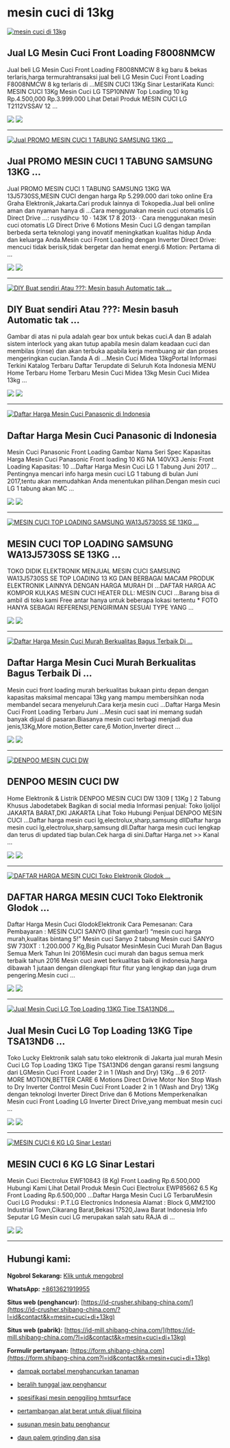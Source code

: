 # mesin cuci di 13kg

<a href="https://swt.shibang-china.com/?l=id&img&k=mesin+cuci+di+13kg" target="_blank">![mesin cuci di 13kg](http://static.shibang-china.com/all-800x300/207.jpg)</a>

## Jual LG Mesin Cuci Front Loading F8008NMCW
Jual beli LG Mesin Cuci Front Loading F8008NMCW 8 kg baru & bekas terlaris,harga termurahtransaksi jual beli LG Mesin Cuci Front Loading F8008NMCW 8 kg terlaris di …MESIN CUCI 13Kg Sinar LestariKata Kunci: MESIN CUCI 13Kg Mesin Cuci LG TSP10NNW Top Loading 10 kg Rp.4.500,000 Rp.3.999.000 Lihat Detail Produk MESIN CUCI LG T2112VSSAV 12 …


<a href="https://whatsapp.shibangsoft.com/WhatsApp.php" target="_blank" title="WhatsApp">![](http://static.shibang-china.com/icon/whatsapp.png)</a> <a href="https://swt.shibang-china.com/?l=id&icon&k=mesin+cuci+di+13kg" target="_blank">![](http://static.shibang-china.com/icon/chat-id.png)</a>

---

<a href="https://swt.shibang-china.com/?l=id&img&k=mesin+cuci+di+13kg" target="_blank">![Jual PROMO MESIN CUCI 1 TABUNG SAMSUNG 13KG …](http://static.shibang-china.com/all-800x300/1492.jpg)</a>

## Jual PROMO MESIN CUCI 1 TABUNG SAMSUNG 13KG …
Jual PROMO MESIN CUCI 1 TABUNG SAMSUNG 13KG WA 13J5730SS,MESIN CUCI dengan harga Rp 5.299.000 dari toko online Era Graha Elektronik,Jakarta.Cari produk lainnya di Tokopedia.Jual beli online aman dan nyaman hanya di …Cara menggunakan mesin cuci otomatis LG Direct Drive …: rusydihcu· 10 · 143K 17 8 2013· · Cara menggunakan mesin cuci otomatis LG Direct Drive 6 Motions Mesin Cuci LG dengan tampilan berbeda serta teknologi yang inovatif meningkatkan kualitas hidup Anda dan keluarga Anda.Mesin cuci Front Loading dengan Inverter Direct Drive: mencuci tidak berisik,tidak bergetar dan hemat energi.6 Motion: Pertama di …


<a href="https://whatsapp.shibangsoft.com/WhatsApp.php" target="_blank" title="WhatsApp">![](http://static.shibang-china.com/icon/whatsapp.png)</a> <a href="https://swt.shibang-china.com/?l=id&icon&k=mesin+cuci+di+13kg" target="_blank">![](http://static.shibang-china.com/icon/chat-id.png)</a>

---

<a href="https://swt.shibang-china.com/?l=id&img&k=mesin+cuci+di+13kg" target="_blank">![DIY Buat sendiri Atau ???: Mesin basuh Automatic tak …](http://static.shibang-china.com/all-800x300/1109.jpg)</a>

## DIY Buat sendiri Atau ???: Mesin basuh Automatic tak …
Gambar di atas ni pula adalah gear box untuk bekas cuci.A dan B adalah sistem interlock yang akan tutup apabila mesin dalam keadaan cuci dan membilas (rinse) dan akan terbuka apabila kerja membuang air dan proses mengeringkan cucian.Tanda A di …Mesin Cuci Midea 13kgPortal Informasi Terkini Katalog Terbaru Daftar Terupdate di Seluruh Kota Indonesia MENU Home Terbaru Home Terbaru Mesin Cuci Midea 13kg Mesin Cuci Midea 13kg …


<a href="https://whatsapp.shibangsoft.com/WhatsApp.php" target="_blank" title="WhatsApp">![](http://static.shibang-china.com/icon/whatsapp.png)</a> <a href="https://swt.shibang-china.com/?l=id&icon&k=mesin+cuci+di+13kg" target="_blank">![](http://static.shibang-china.com/icon/chat-id.png)</a>

---

<a href="https://swt.shibang-china.com/?l=id&img&k=mesin+cuci+di+13kg" target="_blank">![Daftar Harga Mesin Cuci Panasonic di Indonesia](http://static.shibang-china.com/all-800x300/928.jpg)</a>

## Daftar Harga Mesin Cuci Panasonic di Indonesia
Mesin Cuci Panasonic Front Loading Gambar Nama Seri Spec Kapasitas Harga Mesin Cuci Panasonic Front loading 10 KG NA 140VX3 Jenis: Front Loading Kapasitas: 10 …Daftar Harga Mesin Cuci LG 1 Tabung Juni 2017 …Pentingnya mencari info harga mesin cuci LG 1 tabung di bulan Juni 2017,tentu akan memudahkan Anda menentukan pilihan.Dengan mesin cuci LG 1 tabung akan MC …


<a href="https://whatsapp.shibangsoft.com/WhatsApp.php" target="_blank" title="WhatsApp">![](http://static.shibang-china.com/icon/whatsapp.png)</a> <a href="https://swt.shibang-china.com/?l=id&icon&k=mesin+cuci+di+13kg" target="_blank">![](http://static.shibang-china.com/icon/chat-id.png)</a>

---

<a href="https://swt.shibang-china.com/?l=id&img&k=mesin+cuci+di+13kg" target="_blank">![MESIN CUCI TOP LOADING SAMSUNG WA13J5730SS SE 13KG …](http://static.shibang-china.com/all-800x300/1263.jpg)</a>

## MESIN CUCI TOP LOADING SAMSUNG WA13J5730SS SE 13KG …
TOKO DIDIK ELEKTRONIK MENJUAL MESIN CUCI SAMSUNG WA13J5730SS SE TOP LOADING 13 KG DAN BERBAGAI MACAM PRODUK ELEKTRONIK LAINNYA DENGAN HARGA MURAH DI …DAFTAR HARGA AC KOMPOR KULKAS MESIN CUCI HEATER DLL: MESIN CUCI …Barang bisa di ambil di toko kami Free antar hanya untuk beberapa lokasi tertentu * FOTO HANYA SEBAGAI REFERENSI,PENGIRIMAN SESUAI TYPE YANG …


<a href="https://whatsapp.shibangsoft.com/WhatsApp.php" target="_blank" title="WhatsApp">![](http://static.shibang-china.com/icon/whatsapp.png)</a> <a href="https://swt.shibang-china.com/?l=id&icon&k=mesin+cuci+di+13kg" target="_blank">![](http://static.shibang-china.com/icon/chat-id.png)</a>

---

<a href="https://swt.shibang-china.com/?l=id&img&k=mesin+cuci+di+13kg" target="_blank">![Daftar Harga Mesin Cuci Murah Berkualitas Bagus Terbaik Di …](http://static.shibang-china.com/all-800x300/958.jpg)</a>

## Daftar Harga Mesin Cuci Murah Berkualitas Bagus Terbaik Di …
Mesin cuci front loading murah berkualitas bukaan pintu depan dengan kapasitas maksimal mencapai 13kg yang mampu membersihkan noda membandel secara menyeluruh.Cara kerja mesin cuci …Daftar Harga Mesin Cuci Front Loading Terbaru Juni …Mesin cuci saat ini memang sudah banyak dijual di pasaran.Biasanya mesin cuci terbagi menjadi dua jenis,13Kg,More motion,Better care,6 Motion,Inverter direct …


<a href="https://whatsapp.shibangsoft.com/WhatsApp.php" target="_blank" title="WhatsApp">![](http://static.shibang-china.com/icon/whatsapp.png)</a> <a href="https://swt.shibang-china.com/?l=id&icon&k=mesin+cuci+di+13kg" target="_blank">![](http://static.shibang-china.com/icon/chat-id.png)</a>

---

<a href="https://swt.shibang-china.com/?l=id&img&k=mesin+cuci+di+13kg" target="_blank">![DENPOO MESIN CUCI DW](http://static.shibang-china.com/all-800x300/1295.jpg)</a>

## DENPOO MESIN CUCI DW
Home Elektronik & Listrik DENPOO MESIN CUCI DW 1309 [ 13Kg ] 2 Tabung Khusus Jabodetabek Bagikan di social media Informasi penjual: Toko Ijolijol JAKARTA BARAT,DKI JAKARTA Lihat Toko Hubungi Penjual DENPOO MESIN CUCI …Daftar harga mesin cuci lg,electrolux,sharp,samsung dllDaftar harga mesin cuci lg,electrolux,sharp,samsung dll.Daftar harga mesin cuci lengkap dan terus di updated tiap bulan.Cek harga di sini.Daftar Harga.net >> Kanal …


<a href="https://whatsapp.shibangsoft.com/WhatsApp.php" target="_blank" title="WhatsApp">![](http://static.shibang-china.com/icon/whatsapp.png)</a> <a href="https://swt.shibang-china.com/?l=id&icon&k=mesin+cuci+di+13kg" target="_blank">![](http://static.shibang-china.com/icon/chat-id.png)</a>

---

<a href="https://swt.shibang-china.com/?l=id&img&k=mesin+cuci+di+13kg" target="_blank">![DAFTAR HARGA MESIN CUCI Toko Elektronik Glodok …](http://static.shibang-china.com/all-800x300/727.jpg)</a>

## DAFTAR HARGA MESIN CUCI Toko Elektronik Glodok …
Daftar Harga Mesin Cuci GlodokElektronik Cara Pemesanan: Cara Pembayaran : MESIN CUCI SANYO (lihat gambar!) “mesin cuci harga murah,kualitas bintang 5!” Mesin cuci Sanyo 2 tabung Mesin cuci SANYO SW 730XT : 1.200.000 7 Kg,Big Pulsator MesinMesin Cuci Murah Dan Bagus Semua Merk Tahun Ini 2016Mesin cuci murah dan bagus semua merk terbaik tahun 2016 Mesin cuci awet berkualitas baik di indonesia,harga dibawah 1 jutaan dengan dilengkapi fitur fitur yang lengkap dan juga drum pengering.Mesin cuci …


<a href="https://whatsapp.shibangsoft.com/WhatsApp.php" target="_blank" title="WhatsApp">![](http://static.shibang-china.com/icon/whatsapp.png)</a> <a href="https://swt.shibang-china.com/?l=id&icon&k=mesin+cuci+di+13kg" target="_blank">![](http://static.shibang-china.com/icon/chat-id.png)</a>

---

<a href="https://swt.shibang-china.com/?l=id&img&k=mesin+cuci+di+13kg" target="_blank">![Jual Mesin Cuci LG Top Loading 13KG Tipe TSA13ND6 …](http://static.shibang-china.com/all-800x300/143.jpg)</a>

## Jual Mesin Cuci LG Top Loading 13KG Tipe TSA13ND6 …
Toko Lucky Elektronik salah satu toko elektronik di Jakarta jual murah Mesin Cuci LG Top Loading 13KG Tipe TSA13ND6 dengan garansi resmi langsung dari LGMesin Cuci Front Loader 2 in 1 (Wash and Dry) 13Kg …9 6 2017· MORE MOTION,BETTER CARE 6 Motions Direct Drive Motor Non Stop Wash to Dry Inverter Control Mesin Cuci Front Loader 2 in 1 (Wash and Dry) 13Kg dengan teknologi Inverter Direct Drive dan 6 Motions Memperkenalkan Mesin cuci Front Loading LG Inverter Direct Drive,yang membuat mesin cuci …


<a href="https://whatsapp.shibangsoft.com/WhatsApp.php" target="_blank" title="WhatsApp">![](http://static.shibang-china.com/icon/whatsapp.png)</a> <a href="https://swt.shibang-china.com/?l=id&icon&k=mesin+cuci+di+13kg" target="_blank">![](http://static.shibang-china.com/icon/chat-id.png)</a>

---

<a href="https://swt.shibang-china.com/?l=id&img&k=mesin+cuci+di+13kg" target="_blank">![MESIN CUCI 6 KG LG Sinar Lestari](http://static.shibang-china.com/all-800x300/294.jpg)</a>

## MESIN CUCI 6 KG LG Sinar Lestari
Mesin Cuci Electrolux EWF10843 (8 Kg) Front Loading Rp.6.500,000 Hubungi Kami Lihat Detail Produk Mesin Cuci Electrolux EWP85662 6.5 Kg Front Loading Rp.6.500,000 …Daftar Harga Mesin Cuci LG TerbaruMesin Cuci LG Produksi : P.T.LG Electronics Indonesia Alamat : Block G,MM2100 Industrial Town,Cikarang Barat,Bekasi 17520,Jawa Barat Indonesia Info Seputar LG Mesin cuci LG merupakan salah satu RAJA di …


<a href="https://whatsapp.shibangsoft.com/WhatsApp.php" target="_blank" title="WhatsApp">![](http://static.shibang-china.com/icon/whatsapp.png)</a> <a href="https://swt.shibang-china.com/?l=id&icon&k=mesin+cuci+di+13kg" target="_blank">![](http://static.shibang-china.com/icon/chat-id.png)</a>

---
## Hubungi kami:

**Ngobrol Sekarang:** [Klik untuk mengobrol](https://swt.shibang-china.com?l=id&contact&k=mesin+cuci+di+13kg)

**WhatsApp:**  [+8613621919955](https://whatsapp.shibangsoft.com/WhatsApp.php)

**Situs web (penghancur):** [https://id-crusher.shibang-china.com/](https://id-crusher.shibang-china.com/?l=id&contact&k=mesin+cuci+di+13kg)

**Situs web (pabrik):** [https://id-mill.shibang-china.com/](https://id-mill.shibang-china.com/?l=id&contact&k=mesin+cuci+di+13kg)

**Formulir pertanyaan:** [https://form.shibang-china.com](https://form.shibang-china.com?l=id&contact&k=mesin+cuci+di+13kg)

* [dampak portabel menghancurkan tanaman](../35/dampak%20portabel%20menghancurkan%20tanaman.md)

* [beralih tunggal jaw penghancur](../38/beralih%20tunggal%20jaw%20penghancur.md)

* [spesifikasi mesin penggiling hmtsurface](../32/spesifikasi%20mesin%20penggiling%20hmtsurface.md)

* [pertambangan alat berat untuk dijual filipina](../34/pertambangan%20alat%20berat%20untuk%20dijual%20filipina.md)

* [susunan mesin batu penghancur](../33/susunan%20mesin%20batu%20penghancur.md)

* [daun palem grinding dan sisa](../39/daun%20palem%20grinding%20dan%20sisa.md)